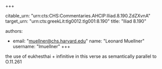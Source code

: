 +++


citable_urn: "urn:cts:CHS:Commentaries.AHCIP:Iliad.8.190.ZdZXvnA"
target_urn: "urn:cts:greekLit:tlg0012.tlg001:8.190"
title: "Iliad 8.190"

authors:
- email: "muellner@chs.harvard.edu"
  name: "Leonard Muellner"
  username: "lmuellner"
+++

<p>the use of eukhesthai + infinitive in this verse as semantically parallel to O.11.261</p>